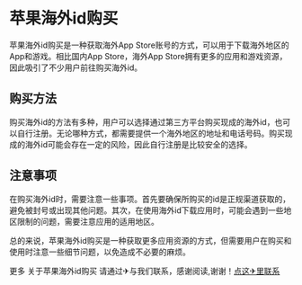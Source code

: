 # 苹果海外id购买

苹果海外id购买是一种获取海外App Store账号的方式，可以用于下载海外地区的App和游戏。相比国内App Store，海外App Store拥有更多的应用和游戏资源，因此吸引了不少用户前往购买海外id。

## 购买方法

购买海外id的方法有多种，用户可以选择通过第三方平台购买现成的海外id，也可以自行注册。无论哪种方式，都需要提供一个海外地区的地址和电话号码。购买现成的海外id可能会存在一定的风险，因此自行注册是比较安全的选择。

## 注意事项

在购买海外id时，需要注意一些事项。首先要确保所购买的id是正规渠道获取的，避免被封号或出现其他问题。其次，在使用海外id下载应用时，可能会遇到一些地区限制的问题，需要注意应用的适用地区。

总的来说，苹果海外id购买是一种获取更多应用资源的方式，但需要用户在购买和使用时注意一些细节问题，以免造成不必要的麻烦。

更多 关于苹果海外id购买 请通过✈与我们联系，感谢阅读,谢谢！[点这✈里联系](https://gg.k02.cc)